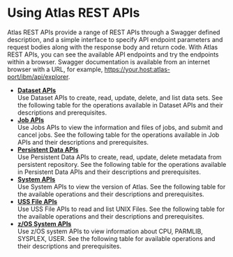 # Using Atlas REST APIs

Atlas REST APIs provide a range of REST APIs through a Swagger defined description, and a simple interface to specify API endpoint parameters and request bodies along with the response body and return code. With Atlas REST APIs, you can see the available API endpoints and try the endpoints within a browser. Swagger documentation is available from an internet browser with a URL, for example, https://your.host:atlas-port/ibm/api/explorer.

-   **[Dataset APIs](../topics/datasetapis.md)**  
Use Dataset APIs to create, read, update, delete, and list data sets. See the following table for the operations available in Dataset APIs and their descriptions and prerequisites.
-   **[Job APIs](../topics/jobapis.md)**  
Use Jobs APIs to view the information and files of jobs, and submit and cancel jobs. See the following table for the operations available in Job APIs and their descriptions and prerequisites.
-   **[Persistent Data APIs](../topics/persistentdataapis.md)**  
Use Persistent Data APIs to create, read, update, delete metadata from persistent repository. See the following table for the operations available in Persistent Data APIs and their descriptions and prerequisites.
-   **[System APIs](../topics/systemapi.md)**  
Use System APIs to view the version of Atlas. See the following table for the available operations and their descriptions and prerequisites.
-   **[USS File APIs](../topics/ussfileapis.md)**  
Use USS File APIs to read and list UNIX Files. See the following table for the available operations and their descriptions and prerequisites.
-   **[z/OS System APIs](../topics/systemapis.md)**  
Use z/OS system APIs to view information about CPU, PARMLIB, SYSPLEX, USER. See the following table for available operations and their descriptions and prerequisites.

